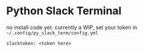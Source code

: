 # Python Slack Terminal #
no install code yet. 
currently a WIP, set your token in `~/.config/py_slack_term/config.yml`

```
slacktoken: <token here>
```


